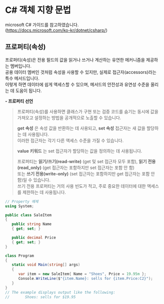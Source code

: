 # C# 객체 지향 문법

microsoft C# 가이드를 참고하였습니다.</br>
(https://docs.microsoft.com/ko-kr/dotnet/csharp/)

## 프로퍼티(속성)
프로퍼티(속성)은 전용 필드의 값을 읽거나 쓰거나 계산하는 유연한 메커니즘을 제공하는 멤버입니다.</br>
공용 데이터 멤버인 것처럼 속성을 사용할 수 있지만, 실제로 접근자(accessors)라는 특수 메서드입니다.</br>
이렇게 하면 데이터에 쉽게 액세스할 수 있으며, 메서드의 안전성과 유연성 수준을 올리는 데 도움이 됩니다.

__- 프로퍼티 선언__

> 프로퍼티(속성)를 사용하면 클래스가 구현 또는 검증 코드를 숨기는 동시에 값을 가져오고 설정하는 방법을 공개적으로 노출할 수 있습니다.</br>
> 
> __get 속성__ 은 속성 값을 반환하는 데 사용되고, __set 속성__ 접근자는 새 값을 할당하는 데 사용됩니다.</br>
> 이러한 접근자는 각기 다른 액세스 수준을 가질 수 있습니다.  
> 
> __value 키워드__ 는 set 접근자가 할당하는 값을 정의하는 데 사용됩니다.
> 
> 프로퍼티는 __읽기/쓰기(read-write)__ (get 및 set 접근자 모두 포함), __읽기 전용(read_only)__ (get 접근자는 포함하지만 set 접근자는 포함 안 함)</br>
> 또는 __쓰기 전용(write-only)__ (set 접근자는 포함하지만 get 접근자는 포함 안 함)일 수 있습니다.</br> 쓰기 전용 프로퍼티는 거의 사용 빈도가 적고, 주로 중요한 데이터에 대한 액세스를 제한하는 데 사용됩니다.

```csharp
// Property 예제
using System;

public class SaleItem
{
   public string Name
   { get; set; }

   public decimal Price
   { get; set; }
}

class Program
{
   static void Main(string[] args)
   {
      var item = new SaleItem{ Name = "Shoes", Price = 19.95m };
      Console.WriteLine($"{item.Name}: sells for {item.Price:C2}");
   }
}
// The example displays output like the following:
//       Shoes: sells for $19.95
```
